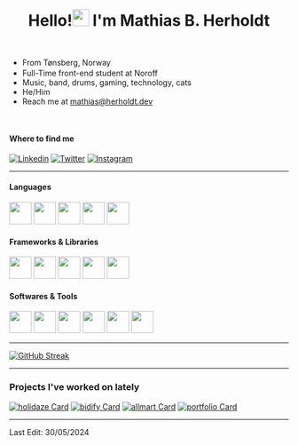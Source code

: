 
<h1 align="center"><b>Hello!<img src="https://user-images.githubusercontent.com/81162745/204531600-e3f43e3e-ffb0-4702-a933-aa78d7ad098b.png" width="30"/> I'm Mathias B. Herholdt</b></h1>

<br>

- From Tønsberg, Norway <img src="https://user-images.githubusercontent.com/81162745/204541275-f9c618a1-6b7f-48fb-bcd0-c512fee6f266.png" width="17" valign="middle"/>
- Full-Time front-end student at Noroff
- Music, band, drums, gaming, technology, cats
- He/Him
- Reach me at mathias@herholdt.dev

<br/>

#### Where to find me

<a href="https://www.linkedin.com/in/mathias-herholdt-b5a5bb204/" target="_blank"><img alt="Linkedin" src="https://img.shields.io/badge/LinkedIn-0077B5?style=for-the-badge&logo=linkedin&logoColor=white"/></a>
<a href="https://twitter.com/Harboldtt" target="_blank"><img alt="Twitter" src="https://img.shields.io/badge/Twitter-1DA1F2?style=for-the-badge&logo=twitter&logoColor=white"></a>
<a href="https://www.instagram.com/mathiasher/" target="_blank"><img alt="Instagram" src="https://img.shields.io/badge/Instagram-E4405F?style=for-the-badge&logo=instagram&logoColor=white"></a>

---

#### Languages

<div>
  <img src="https://cdn.jsdelivr.net/gh/devicons/devicon@latest/icons/javascript/javascript-original.svg" width="40px" />
  <img src="https://cdn.jsdelivr.net/gh/devicons/devicon@latest/icons/typescript/typescript-original.svg" width="40px" />
  <img src="https://cdn.jsdelivr.net/gh/devicons/devicon@latest/icons/html5/html5-original-wordmark.svg" width="40px" />
  <img src="https://cdn.jsdelivr.net/gh/devicons/devicon@latest/icons/css3/css3-original-wordmark.svg" width="40px" />
  <img src="https://cdn.jsdelivr.net/gh/devicons/devicon@latest/icons/sass/sass-original.svg" width="40px" />
</div>
  
#### Frameworks & Libraries

<div>
  <img src="https://cdn.jsdelivr.net/gh/devicons/devicon@latest/icons/react/react-original.svg" width="40px" />
  <img src="https://cdn.jsdelivr.net/gh/devicons/devicon@latest/icons/nextjs/nextjs-original.svg" width="40px" />
  <img src="https://cdn.jsdelivr.net/gh/devicons/devicon@latest/icons/astro/astro-original.svg" width="40px" />
  <img src="https://cdn.jsdelivr.net/gh/devicons/devicon@latest/icons/tailwindcss/tailwindcss-original.svg" width="40px" />
  <img src="https://cdn.jsdelivr.net/gh/devicons/devicon@latest/icons/bootstrap/bootstrap-original.svg" width="40px" />
</div>

#### Softwares & Tools

<div>
  <img src="https://cdn.jsdelivr.net/gh/devicons/devicon@latest/icons/git/git-original.svg" width="40px" />
  <img src="https://cdn.jsdelivr.net/gh/devicons/devicon@latest/icons/npm/npm-original-wordmark.svg" width="40px" />
  <img src="https://cdn.jsdelivr.net/gh/devicons/devicon@latest/icons/vscode/vscode-original.svg" width="40px" />
  <img src="https://cdn.jsdelivr.net/gh/devicons/devicon@latest/icons/cloudflare/cloudflare-original.svg" width="40px" />
  <img src="https://cdn.jsdelivr.net/gh/devicons/devicon@latest/icons/figma/figma-original.svg" width="40px" />
  <img src="https://cdn.jsdelivr.net/gh/devicons/devicon@latest/icons/wordpress/wordpress-plain.svg" width="40px" />
</div>

---

[![GitHub Streak](https://streak-stats.demolab.com/?user=devholdt&theme=dark)](https://git.io/streak-stats)

---

### Projects I've worked on lately

[![holidaze Card](https://github-readme-stats.vercel.app/api/pin/?username=devholdt&repo=holidaze-pe2&theme=dark)](https://github.com/devholdt/github-readme-stats)
[![bidify Card](https://github-readme-stats.vercel.app/api/pin/?username=devholdt&repo=bidify&theme=dark)](https://github.com/devholdt/github-readme-stats)
[![allmart Card](https://github-readme-stats.vercel.app/api/pin/?username=devholdt&repo=allmart&theme=dark)](https://github.com/devholdt/github-readme-stats)
[![portfolio Card](https://github-readme-stats.vercel.app/api/pin/?username=devholdt&repo=portfolio&theme=dark)](https://github.com/devholdt/github-readme-stats)

---

Last Edit: 30/05/2024

<!-- Reference-style links for projects -->
[urs-repo]: https://github.com/devholdt/js2-ca
[urs-live]: https://urspace.netlify.app/
[bid-repo]: https://github.com/devholdt/bidify
[bid-live]: https://bidify-auctions.netlify.app
[all-repo]: https://github.com/devholdt/ALLMART
[all-live]: https://allmart-react.netlify.app/
[holi-repo]: https://github.com/devholdt/holidaze-pe2
[holi-live]: https://holidaze-nextjs.netlify.app/
[portfolio]: https://herholdt.dev
